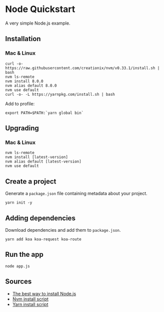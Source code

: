 # Node Quickstart

A very simple Node.js example.

## Installation

### Mac & Linux

```
curl -o- https://raw.githubusercontent.com/creationix/nvm/v0.33.1/install.sh | bash
nvm ls-remote
nvm install 8.0.0
nvm alias default 8.0.0
nvm use default
curl -o- -L https://yarnpkg.com/install.sh | bash
```

Add to profile:

```
export PATH=$PATH:`yarn global bin`
```

## Upgrading

### Mac & Linux

```
nvm ls-remote
nvm install [latest-version]
nvm alias default [latest-version]
nvm use default
```

## Create a project

Generate a `package.json` file containing metadata about your project.

```
yarn init -y
```

## Adding dependencies

Download dependencies and add them to `package.json`.

```
yarn add koa koa-request koa-route
```

## Run the app

```
node app.js
```


## Sources

- [The best way to install Node.js](http://yoember.com/nodejs/the-best-way-to-install-node-js/)
- [Nvm install script](https://github.com/creationix/nvm#install-script)
- [Yarn install script](https://yarnpkg.com/en/docs/install#alternatives-tab)
